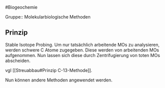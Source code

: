 #Biogeochemie 

Gruppe:: Molekularbiologische Methoden

## Prinzip

Stable Isotope Probing.
Um nur tatsächlich arbeitende MOs zu analysieren, werden schwere C Atome zugegeben. Diese werden von arbeitenden MOs aufgenommen. Nun lassen sich diese durch Zentrifugierung von toten MOs abscheiden.

vgl [[Streuabbau#Prinzip C-13-Methode]].

Nun können andere Methoden angewendet werden.